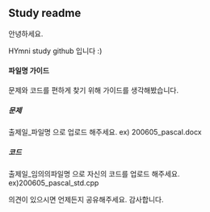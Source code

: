 ## Study readme

안녕하세요. 

HYmni study github 입니다 :)



#### 파일명 가이드

문제와 코드를 편하게 찾기 위해 가이드를 생각해봤습니다. 



##### 문제 

출제일_파일명 으로 업로드 해주세요. ex) 200605_pascal.docx 

##### 코드

출제일_임의의파일명 으로 자신의 코드를 업로드 해주세요. ex)200605_pascal_std.cpp 



의견이 있으시면 언제든지 공유해주세요. 감사합니다. 
